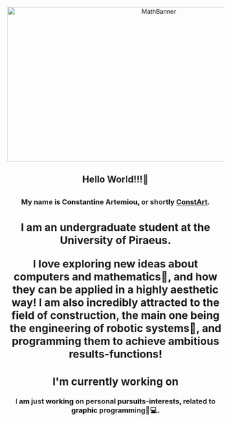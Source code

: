 <p align = "center">
<img width = "690" height = "360" src="https://github.com/3ConstArt3/3ConstArt3/assets/114258174/5308df77-f55d-4f9b-8167-ce69515e2f82" alt="MathBanner">
</p>

<h2 align = "center">Hello World!!!👋<h2> 

<h3 align = "center">
My name is Constantine Artemiou, or shortly <a href = "" target = "_blank" rel = "noreferrer">ConstArt<a>.
<h3>

<h2 align = "center">
I am an undergraduate student at the University of Piraeus.

I love exploring new ideas about computers and mathematics🔢, and how they can be applied in a highly aesthetic way! I am also incredibly attracted to the field of construction, the main one being the engineering of robotic systems🤖, and programming them to achieve ambitious results-functions!<h2>

## I'm currently working on
I am just working on personal pursuits-interests, related to graphic programming🎨💻.


<!--
- 🌱 I’m currently learning ...
- 👯 I’m looking to collaborate on ...
- 🤔 I’m looking for help with ...
- 💬 Ask me about ...
- 📫 How to reach me: ...
- ⚡ Fun fact: ...
-->